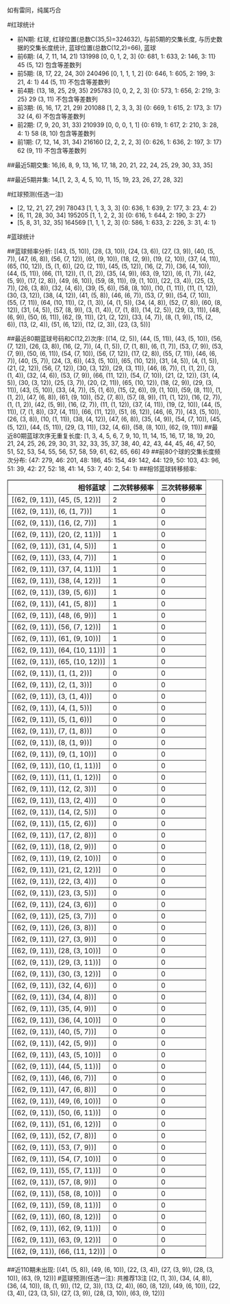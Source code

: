 <!-- 
.. title: 大乐透17002期(2017-01-04)数据分析报告
.. slug: dlott-17002-2017-01-04-report
.. date: 2017-01-05 08:00:00 UTC+08:00
.. tags: Lottery
.. link: 
.. description: 
.. type: text
-->

如有雷同，纯属巧合

<!-- TEASER_END-->

#红球统计

- 前N期: 红球, 红球位置(总数C(35,5)=324632), 与前5期的交集长度, 与历史数据的交集长度统计, 蓝球位置(总数C(12,2)=66), 蓝球
- 前6期: (4, 7, 11, 14, 21) 131998 [0, 0, 1, 2, 3] {0: 681, 1: 633, 2: 146, 3: 11} 45 (5, 12) 包含等差数列
- 前5期: (8, 17, 22, 24, 30) 240496 [0, 1, 1, 1, 2] {0: 646, 1: 605, 2: 199, 3: 21, 4: 1} 44 (5, 11) 不包含等差数列
- 前4期: (13, 18, 25, 29, 35) 295783 [0, 0, 2, 2, 3] {0: 573, 1: 656, 2: 219, 3: 25} 29 (3, 11) 不包含等差数列
- 前3期: (6, 16, 17, 21, 29) 201088 [1, 2, 3, 3, 3] {0: 669, 1: 615, 2: 173, 3: 17} 32 (4, 6) 不包含等差数列
- 前2期: (7, 9, 20, 31, 33) 210939 [0, 0, 0, 1, 1] {0: 619, 1: 617, 2: 210, 3: 28, 4: 1} 58 (8, 10) 包含等差数列
- 前1期: (7, 12, 14, 31, 34) 216160 [2, 2, 2, 2, 3] {0: 626, 1: 636, 2: 197, 3: 17} 62 (9, 11) 不包含等差数列

##最近5期交集:
16,[6, 8, 9, 13, 16, 17, 18, 20, 21, 22, 24, 25, 29, 30, 33, 35]

##最近5期并集:
14,[1, 2, 3, 4, 5, 10, 11, 15, 19, 23, 26, 27, 28, 32]

#红球预测(任选一注)

- [2, 12, 21, 27, 29] 78043 [1, 1, 3, 3, 3] {0: 636, 1: 639, 2: 177, 3: 23, 4: 2}
- [6, 11, 28, 30, 34] 195205 [1, 1, 2, 2, 3] {0: 616, 1: 644, 2: 190, 3: 27}
- [5, 8, 31, 32, 35] 164569 [1, 1, 1, 2, 3] {0: 586, 1: 633, 2: 226, 3: 31, 4: 1}

#蓝球统计

##蓝球频率分析:
[(43, (5, 10)), (28, (3, 10)), (24, (3, 6)), (27, (3, 9)), (40, (5, 7)), (47, (6, 8)), (56, (7, 12)), (61, (9, 10)), (18, (2, 9)), (19, (2, 10)), (37, (4, 11)), (65, (10, 12)), (5, (1, 6)), (20, (2, 11)), (45, (5, 12)), (16, (2, 7)), (36, (4, 10)), (44, (5, 11)), (66, (11, 12)), (1, (1, 2)), (35, (4, 9)), (63, (9, 12)), (6, (1, 7)), (42, (5, 9)), (17, (2, 8)), (49, (6, 10)), (59, (8, 11)), (9, (1, 10)), (22, (3, 4)), (25, (3, 7)), (26, (3, 8)), (32, (4, 6)), (39, (5, 6)), (58, (8, 10)), (10, (1, 11)), (11, (1, 12)), (30, (3, 12)), (38, (4, 12)), (41, (5, 8)), (46, (6, 7)), (53, (7, 9)), (54, (7, 10)), (55, (7, 11)), (64, (10, 11)), (2, (1, 3)), (4, (1, 5)), (34, (4, 8)), (52, (7, 8)), (60, (8, 12)), (31, (4, 5)), (57, (8, 9)), (3, (1, 4)), (7, (1, 8)), (14, (2, 5)), (29, (3, 11)), (48, (6, 9)), (50, (6, 11)), (62, (9, 11)), (21, (2, 12)), (33, (4, 7)), (8, (1, 9)), (15, (2, 6)), (13, (2, 4)), (51, (6, 12)), (12, (2, 3)), (23, (3, 5))]

##最近80期蓝球号码和C(12,2)次序:
 [(14, (2, 5)), (44, (5, 11)), (43, (5, 10)), (56, (7, 12)), (26, (3, 8)), (16, (2, 7)), (4, (1, 5)), (7, (1, 8)), (6, (1, 7)), (53, (7, 9)), (53, (7, 9)), (50, (6, 11)), (54, (7, 10)), (56, (7, 12)), (17, (2, 8)), (55, (7, 11)), (46, (6, 7)), (40, (5, 7)), (24, (3, 6)), (43, (5, 10)), (65, (10, 12)), (31, (4, 5)), (4, (1, 5)), (21, (2, 12)), (56, (7, 12)), (30, (3, 12)), (29, (3, 11)), (46, (6, 7)), (1, (1, 2)), (3, (1, 4)), (32, (4, 6)), (53, (7, 9)), (66, (11, 12)), (54, (7, 10)), (21, (2, 12)), (31, (4, 5)), (30, (3, 12)), (25, (3, 7)), (20, (2, 11)), (65, (10, 12)), (18, (2, 9)), (29, (3, 11)), (43, (5, 10)), (33, (4, 7)), (5, (1, 6)), (15, (2, 6)), (9, (1, 10)), (59, (8, 11)), (1, (1, 2)), (47, (6, 8)), (61, (9, 10)), (52, (7, 8)), (57, (8, 9)), (11, (1, 12)), (16, (2, 7)), (1, (1, 2)), (42, (5, 9)), (16, (2, 7)), (11, (1, 12)), (37, (4, 11)), (19, (2, 10)), (44, (5, 11)), (7, (1, 8)), (37, (4, 11)), (66, (11, 12)), (51, (6, 12)), (46, (6, 7)), (43, (5, 10)), (26, (3, 8)), (10, (1, 11)), (38, (4, 12)), (47, (6, 8)), (35, (4, 9)), (54, (7, 10)), (45, (5, 12)), (44, (5, 11)), (29, (3, 11)), (32, (4, 6)), (58, (8, 10)), (62, (9, 11))]
##最近80期蓝球次序无重复长度:
 [1, 3, 4, 5, 6, 7, 9, 10, 11, 14, 15, 16, 17, 18, 19, 20, 21, 24, 25, 26, 29, 30, 31, 32, 33, 35, 37, 38, 40, 42, 43, 44, 45, 46, 47, 50, 51, 52, 53, 54, 55, 56, 57, 58, 59, 61, 62, 65, 66] 49
##前80个球的交集长度频次分布:
{47: 279, 46: 201, 48: 186, 45: 154, 49: 142, 44: 129, 50: 103, 43: 96, 51: 39, 42: 27, 52: 18, 41: 14, 53: 7, 40: 2, 54: 1}
##相邻蓝球转移频率:
 <table border="1" class="table table-striped dataframe">
  <thead>
    <tr style="text-align: right;">
      <th>相邻蓝球</th>
      <th>二次转移频率</th>
      <th>三次转移频率</th>
    </tr>
  </thead>
  <tbody>
    <tr>
      <td>[(62, (9, 11)), (45, (5, 12))]</td>
      <td>2</td>
      <td>0</td>
    </tr>
    <tr>
      <td>[(62, (9, 11)), (6, (1, 7))]</td>
      <td>1</td>
      <td>0</td>
    </tr>
    <tr>
      <td>[(62, (9, 11)), (16, (2, 7))]</td>
      <td>1</td>
      <td>0</td>
    </tr>
    <tr>
      <td>[(62, (9, 11)), (20, (2, 11))]</td>
      <td>1</td>
      <td>0</td>
    </tr>
    <tr>
      <td>[(62, (9, 11)), (31, (4, 5))]</td>
      <td>1</td>
      <td>0</td>
    </tr>
    <tr>
      <td>[(62, (9, 11)), (33, (4, 7))]</td>
      <td>1</td>
      <td>0</td>
    </tr>
    <tr>
      <td>[(62, (9, 11)), (37, (4, 11))]</td>
      <td>1</td>
      <td>0</td>
    </tr>
    <tr>
      <td>[(62, (9, 11)), (38, (4, 12))]</td>
      <td>1</td>
      <td>0</td>
    </tr>
    <tr>
      <td>[(62, (9, 11)), (39, (5, 6))]</td>
      <td>1</td>
      <td>0</td>
    </tr>
    <tr>
      <td>[(62, (9, 11)), (41, (5, 8))]</td>
      <td>1</td>
      <td>0</td>
    </tr>
    <tr>
      <td>[(62, (9, 11)), (48, (6, 9))]</td>
      <td>1</td>
      <td>0</td>
    </tr>
    <tr>
      <td>[(62, (9, 11)), (56, (7, 12))]</td>
      <td>1</td>
      <td>0</td>
    </tr>
    <tr>
      <td>[(62, (9, 11)), (61, (9, 10))]</td>
      <td>1</td>
      <td>0</td>
    </tr>
    <tr>
      <td>[(62, (9, 11)), (64, (10, 11))]</td>
      <td>1</td>
      <td>0</td>
    </tr>
    <tr>
      <td>[(62, (9, 11)), (65, (10, 12))]</td>
      <td>1</td>
      <td>0</td>
    </tr>
    <tr>
      <td>[(62, (9, 11)), (1, (1, 2))]</td>
      <td>0</td>
      <td>0</td>
    </tr>
    <tr>
      <td>[(62, (9, 11)), (2, (1, 3))]</td>
      <td>0</td>
      <td>0</td>
    </tr>
    <tr>
      <td>[(62, (9, 11)), (3, (1, 4))]</td>
      <td>0</td>
      <td>0</td>
    </tr>
    <tr>
      <td>[(62, (9, 11)), (4, (1, 5))]</td>
      <td>0</td>
      <td>0</td>
    </tr>
    <tr>
      <td>[(62, (9, 11)), (5, (1, 6))]</td>
      <td>0</td>
      <td>0</td>
    </tr>
    <tr>
      <td>[(62, (9, 11)), (7, (1, 8))]</td>
      <td>0</td>
      <td>0</td>
    </tr>
    <tr>
      <td>[(62, (9, 11)), (8, (1, 9))]</td>
      <td>0</td>
      <td>0</td>
    </tr>
    <tr>
      <td>[(62, (9, 11)), (9, (1, 10))]</td>
      <td>0</td>
      <td>0</td>
    </tr>
    <tr>
      <td>[(62, (9, 11)), (10, (1, 11))]</td>
      <td>0</td>
      <td>0</td>
    </tr>
    <tr>
      <td>[(62, (9, 11)), (11, (1, 12))]</td>
      <td>0</td>
      <td>0</td>
    </tr>
    <tr>
      <td>[(62, (9, 11)), (12, (2, 3))]</td>
      <td>0</td>
      <td>0</td>
    </tr>
    <tr>
      <td>[(62, (9, 11)), (13, (2, 4))]</td>
      <td>0</td>
      <td>0</td>
    </tr>
    <tr>
      <td>[(62, (9, 11)), (14, (2, 5))]</td>
      <td>0</td>
      <td>0</td>
    </tr>
    <tr>
      <td>[(62, (9, 11)), (15, (2, 6))]</td>
      <td>0</td>
      <td>0</td>
    </tr>
    <tr>
      <td>[(62, (9, 11)), (17, (2, 8))]</td>
      <td>0</td>
      <td>0</td>
    </tr>
    <tr>
      <td>[(62, (9, 11)), (18, (2, 9))]</td>
      <td>0</td>
      <td>0</td>
    </tr>
    <tr>
      <td>[(62, (9, 11)), (19, (2, 10))]</td>
      <td>0</td>
      <td>0</td>
    </tr>
    <tr>
      <td>[(62, (9, 11)), (21, (2, 12))]</td>
      <td>0</td>
      <td>0</td>
    </tr>
    <tr>
      <td>[(62, (9, 11)), (22, (3, 4))]</td>
      <td>0</td>
      <td>0</td>
    </tr>
    <tr>
      <td>[(62, (9, 11)), (23, (3, 5))]</td>
      <td>0</td>
      <td>0</td>
    </tr>
    <tr>
      <td>[(62, (9, 11)), (24, (3, 6))]</td>
      <td>0</td>
      <td>0</td>
    </tr>
    <tr>
      <td>[(62, (9, 11)), (25, (3, 7))]</td>
      <td>0</td>
      <td>0</td>
    </tr>
    <tr>
      <td>[(62, (9, 11)), (26, (3, 8))]</td>
      <td>0</td>
      <td>0</td>
    </tr>
    <tr>
      <td>[(62, (9, 11)), (27, (3, 9))]</td>
      <td>0</td>
      <td>0</td>
    </tr>
    <tr>
      <td>[(62, (9, 11)), (28, (3, 10))]</td>
      <td>0</td>
      <td>0</td>
    </tr>
    <tr>
      <td>[(62, (9, 11)), (29, (3, 11))]</td>
      <td>0</td>
      <td>0</td>
    </tr>
    <tr>
      <td>[(62, (9, 11)), (30, (3, 12))]</td>
      <td>0</td>
      <td>0</td>
    </tr>
    <tr>
      <td>[(62, (9, 11)), (32, (4, 6))]</td>
      <td>0</td>
      <td>0</td>
    </tr>
    <tr>
      <td>[(62, (9, 11)), (34, (4, 8))]</td>
      <td>0</td>
      <td>0</td>
    </tr>
    <tr>
      <td>[(62, (9, 11)), (35, (4, 9))]</td>
      <td>0</td>
      <td>0</td>
    </tr>
    <tr>
      <td>[(62, (9, 11)), (36, (4, 10))]</td>
      <td>0</td>
      <td>0</td>
    </tr>
    <tr>
      <td>[(62, (9, 11)), (40, (5, 7))]</td>
      <td>0</td>
      <td>0</td>
    </tr>
    <tr>
      <td>[(62, (9, 11)), (42, (5, 9))]</td>
      <td>0</td>
      <td>0</td>
    </tr>
    <tr>
      <td>[(62, (9, 11)), (43, (5, 10))]</td>
      <td>0</td>
      <td>0</td>
    </tr>
    <tr>
      <td>[(62, (9, 11)), (44, (5, 11))]</td>
      <td>0</td>
      <td>0</td>
    </tr>
    <tr>
      <td>[(62, (9, 11)), (46, (6, 7))]</td>
      <td>0</td>
      <td>0</td>
    </tr>
    <tr>
      <td>[(62, (9, 11)), (47, (6, 8))]</td>
      <td>0</td>
      <td>0</td>
    </tr>
    <tr>
      <td>[(62, (9, 11)), (49, (6, 10))]</td>
      <td>0</td>
      <td>0</td>
    </tr>
    <tr>
      <td>[(62, (9, 11)), (50, (6, 11))]</td>
      <td>0</td>
      <td>0</td>
    </tr>
    <tr>
      <td>[(62, (9, 11)), (51, (6, 12))]</td>
      <td>0</td>
      <td>0</td>
    </tr>
    <tr>
      <td>[(62, (9, 11)), (52, (7, 8))]</td>
      <td>0</td>
      <td>0</td>
    </tr>
    <tr>
      <td>[(62, (9, 11)), (53, (7, 9))]</td>
      <td>0</td>
      <td>0</td>
    </tr>
    <tr>
      <td>[(62, (9, 11)), (54, (7, 10))]</td>
      <td>0</td>
      <td>0</td>
    </tr>
    <tr>
      <td>[(62, (9, 11)), (55, (7, 11))]</td>
      <td>0</td>
      <td>0</td>
    </tr>
    <tr>
      <td>[(62, (9, 11)), (57, (8, 9))]</td>
      <td>0</td>
      <td>0</td>
    </tr>
    <tr>
      <td>[(62, (9, 11)), (58, (8, 10))]</td>
      <td>0</td>
      <td>0</td>
    </tr>
    <tr>
      <td>[(62, (9, 11)), (59, (8, 11))]</td>
      <td>0</td>
      <td>0</td>
    </tr>
    <tr>
      <td>[(62, (9, 11)), (60, (8, 12))]</td>
      <td>0</td>
      <td>0</td>
    </tr>
    <tr>
      <td>[(62, (9, 11)), (62, (9, 11))]</td>
      <td>0</td>
      <td>0</td>
    </tr>
    <tr>
      <td>[(62, (9, 11)), (63, (9, 12))]</td>
      <td>0</td>
      <td>0</td>
    </tr>
    <tr>
      <td>[(62, (9, 11)), (66, (11, 12))]</td>
      <td>0</td>
      <td>0</td>
    </tr>
  </tbody>
</table>
##近110期未出现:
 [(41, (5, 8)), (49, (6, 10)), (22, (3, 4)), (27, (3, 9)), (28, (3, 10)), (63, (9, 12))]
#蓝球预测(任选一注):
共推荐13注
 [(2, (1, 3)), (34, (4, 8)), (36, (4, 10)), (8, (1, 9)), (12, (2, 3)), (13, (2, 4)), (60, (8, 12)), (49, (6, 10)), (22, (3, 4)), (23, (3, 5)), (27, (3, 9)), (28, (3, 10)), (63, (9, 12))]


